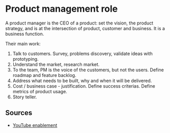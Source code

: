 # Product management role

A product manager is the CEO of a product: set the vision, the product strategy, and is at the intersection of product, customer and business. It is a business function.

Their main work:

1. Talk to customers. Survey, problems discovery, validate ideas with prototyping.
1. Understand the market, research market.
1. To the team, PM is the voice of the customers, but not the users. Define roadmap and feature backlog.
1. Address what needs to be built, why and when it will be delivered.
1. Cost / business case - justification. Define success criterias. Define metrics of product usage.
1. Story teller.



## Sources

* [YouTube enablement]()